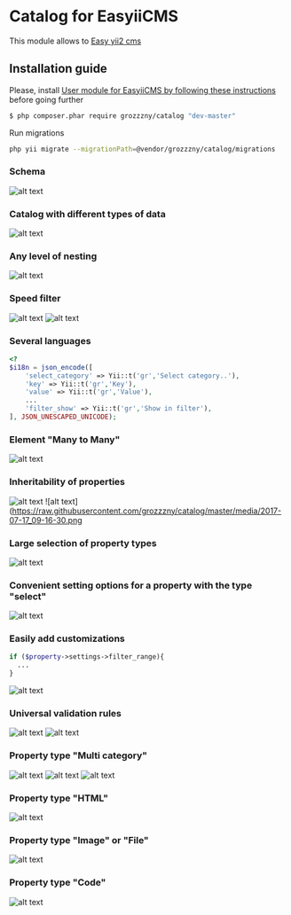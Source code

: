 Catalog for EasyiiCMS 
==============================

This module allows to [Easy yii2 cms](http://github.com/noumo/easyii) 

## Installation guide

Please, install [User module for EasyiiCMS by following these instructions](https://github.com/grozzzny/catalog) before going further

```bash
$ php composer.phar require grozzzny/catalog "dev-master"
```


Run migrations
```bash
php yii migrate --migrationPath=@vendor/grozzzny/catalog/migrations
```

### Schema
![alt text](https://raw.githubusercontent.com/grozzzny/catalog/master/media/2017-07-17_08-59-16.png)

### Catalog with different types of data
![alt text](https://raw.githubusercontent.com/grozzzny/catalog/master/media/2017-07-17_09-08-04.png)

### Any level of nesting
![alt text](https://raw.githubusercontent.com/grozzzny/catalog/master/media/2017-07-17_09-11-42.png)

### Speed filter
![alt text](https://raw.githubusercontent.com/grozzzny/catalog/master/media/2017-07-17_09-48-14.png)
![alt text](https://raw.githubusercontent.com/grozzzny/catalog/master/media/2017-07-17_09-50-45.png)

### Several languages
```php
<?
$i18n = json_encode([
    'select_category' => Yii::t('gr','Select category..'),
    'key' => Yii::t('gr','Key'),
    'value' => Yii::t('gr','Value'),
    ...
    'filter_show' => Yii::t('gr','Show in filter'),
], JSON_UNESCAPED_UNICODE);
```

### Element "Many to Many"
![alt text](https://raw.githubusercontent.com/grozzzny/catalog/master/media/2017-07-17_09-59-01.png)

### Inheritability of properties
![alt text](https://raw.githubusercontent.com/grozzzny/catalog/master/media/2017-07-17_09-15-52.png)
![alt text](https://raw.githubusercontent.com/grozzzny/catalog/master/media/2017-07-17_09-16-30.png

### Large selection of property types
![alt text](https://raw.githubusercontent.com/grozzzny/catalog/master/media/2017-07-17_09-18-47.png)

### Convenient setting options for a property with the type "select"
![alt text](https://raw.githubusercontent.com/grozzzny/catalog/master/media/2017-07-17_09-20-56.png)

### Easily add customizations
```php
if ($property->settings->filter_range){
  ...
}
```
![alt text](https://raw.githubusercontent.com/grozzzny/catalog/master/media/2017-07-17_09-23-00.png)

### Universal validation rules
![alt text](https://raw.githubusercontent.com/grozzzny/catalog/master/media/2017-07-17_09-27-56.png)
![alt text](https://raw.githubusercontent.com/grozzzny/catalog/master/media/2017-07-17_09-29-15.png)

### Property type "Multi category"
![alt text](https://raw.githubusercontent.com/grozzzny/catalog/master/media/2017-07-17_09-31-50.png)
![alt text](https://raw.githubusercontent.com/grozzzny/catalog/master/media/2017-07-17_09-32-25.png)
![alt text](https://raw.githubusercontent.com/grozzzny/catalog/master/media/2017-07-17_09-33-28.png)

### Property type "HTML"
![alt text](https://raw.githubusercontent.com/grozzzny/catalog/master/media/2017-07-17_09-37-59.png)

### Property type "Image" or "File"
![alt text](https://raw.githubusercontent.com/grozzzny/catalog/master/media/2017-07-17_09-40-39.png)

### Property type "Code"
![alt text](https://raw.githubusercontent.com/grozzzny/catalog/master/media/2017-07-17_09-45-05.png)
